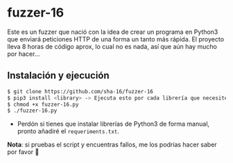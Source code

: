 # fuzzer-16

Este es un fuzzer que nació con la idea de crear un programa en Python3 que enviará peticiones HTTP de una forma un tanto más rápida. El proyecto lleva 8 horas de código aprox, lo cual no es nada, así que aún hay mucho por hacer...

## Instalación y ejecución
```bash
$ git clone https://github.com/sha-16/fuzzer-16
$ pip3 install <library> -> Ejecuta esto por cada librería que necesites (ya que no he añadido aún el fichero requirements.txt)
$ chmod +x fuzzer-16.py
$ ./fuzzer-16.py
```

* Perdón si tienes que instalar librerías de Python3 de forma manual, pronto añadiré el ```requeriments.txt```.

**Nota**: si pruebas el script y encuentras fallos, me los podrías hacer saber por favor 🤞
